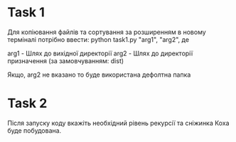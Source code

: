 
# Task 1
Для копіювання файлів та сортування за розширенням в новому терміналі потрібно ввести:
python task1.py "arg1", "arg2", де

arg1 - Шлях до вихідної директорії
arg2 - Шлях до директорії призначення (за замовчуванням: dist)

Якщо, arg2 не вказано то буде використана дефолтна папка


# Task 2

Після запуску коду вкажіть необхідний рівень рекурсії та сніжинка Коха буде побудована.
